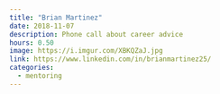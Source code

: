 ```yaml
---
title: "Brian Martinez"
date: 2018-11-07
description: Phone call about career advice
hours: 0.50
image: https://i.imgur.com/XBKQZaJ.jpg
link: https://www.linkedin.com/in/brianmartinez25/
categories:
  - mentoring
---
```

